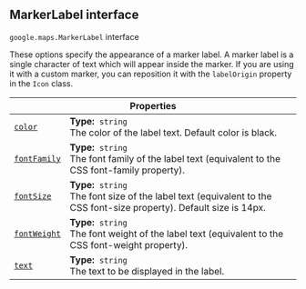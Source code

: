 
<h2 id="MarkerLabel">MarkerLabel interface</h2>
<p>
<code><span itemprop="path">google.maps</span>.<span itemprop="name">MarkerLabel</span></code>
interface
</p>
<p>These options specify the appearance of a marker label. A marker label is a single character of text which will appear inside the marker. If you are using it with a custom marker, you can reposition it with the <code>labelOrigin</code> property in the <code>Icon</code> class.</p>
<div class="devsite-table-wrapper"><table class="properties responsive" summary="interface MarkerLabel - Properties">
<thead>
<tr><th colspan="2">Properties</th>
</tr></thead>
<tbody>
<tr id="MarkerLabel.color">
<td itemprop="property"><code><a class="secret-link" href="#MarkerLabel.color"><span>color</span></a></code></td>
<td><div><strong>Type:</strong>&nbsp; <code>string</code></div>
<div class="desc">The color of the label text. Default color is black.</div></td>
</tr>
<tr id="MarkerLabel.fontFamily">
<td itemprop="property"><code><a class="secret-link" href="#MarkerLabel.fontFamily"><span>fontFamily</span></a></code></td>
<td><div><strong>Type:</strong>&nbsp; <code>string</code></div>
<div class="desc">The font family of the label text (equivalent to the CSS font-family property).</div></td>
</tr>
<tr id="MarkerLabel.fontSize">
<td itemprop="property"><code><a class="secret-link" href="#MarkerLabel.fontSize"><span>fontSize</span></a></code></td>
<td><div><strong>Type:</strong>&nbsp; <code>string</code></div>
<div class="desc">The font size of the label text (equivalent to the CSS font-size property). Default size is 14px.</div></td>
</tr>
<tr id="MarkerLabel.fontWeight">
<td itemprop="property"><code><a class="secret-link" href="#MarkerLabel.fontWeight"><span>fontWeight</span></a></code></td>
<td><div><strong>Type:</strong>&nbsp; <code>string</code></div>
<div class="desc">The font weight of the label text (equivalent to the CSS font-weight property).</div></td>
</tr>
<tr id="MarkerLabel.text">
<td itemprop="property"><code><a class="secret-link" href="#MarkerLabel.text"><span>text</span></a></code></td>
<td><div><strong>Type:</strong>&nbsp; <code>string</code></div>
<div class="desc">The text to be displayed in the label.</div></td>
</tr>
</tbody>
</table></div>
